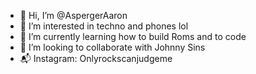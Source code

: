 - 👋 Hi, I’m @AspergerAaron
- 👀 I’m interested in techno and phones lol
- 🌱 I’m currently learning how to build Roms and to code
- 💞️ I’m looking to collaborate with Johnny Sins
- 📬 Instagram: Onlyrockscanjudgeme
